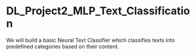 # DL_Project2_MLP_Text_Classification


We will build a basic Neural Text Classifier which classifies texts into predefined categories based on their content. 
